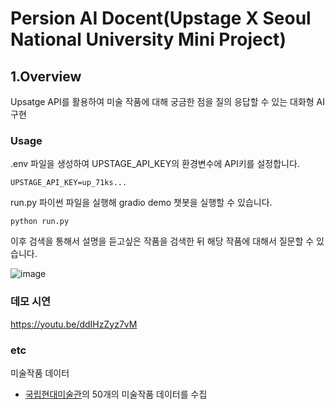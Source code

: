 # Persion AI Docent(Upstage X Seoul National University Mini Project)

## 1.Overview
Upsatge API를 활용하여 미술 작품에 대해 궁금한 점을 질의 응답할 수 있는 대화형 AI 구현

### Usage
.env 파일을 생성하여 UPSTAGE_API_KEY의 환경변수에 API키를 설정합니다.
```
UPSTAGE_API_KEY=up_71ks...
```
run.py 파이썬 파일을 실행해 gradio demo 챗봇을 실행할 수 있습니다.
```
python run.py
```
이후 검색을 통해서 설명을 듣고싶은 작품을 검색한 뒤 해당 작품에 대해서 질문할 수 있습니다.

![image](https://github.com/dudcjs2779/upstage-mini-project-art-chatbot/assets/42354230/d409b8a2-5e2d-4068-b3cf-2b17b09ee1af)

### 데모 시연
https://youtu.be/ddIHzZyz7vM

### etc
미술작품 데이터
- [국립현대미술관](https://www.mmca.go.kr/)의 50개의 미술작품 데이터를 수집
